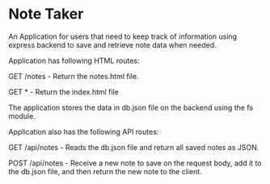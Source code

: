 # Note Taker

An Application for users that need to keep track of information using express backend to save and retrieve note data when needed.

Application has following HTML routes:

GET /notes - Return the notes.html file.

GET * - Return the index.html file

The application stores the data in db.json file on the backend using the fs module.

Application also has the following API routes:

GET /api/notes - Reads the db.json file and return all saved notes as JSON.

POST /api/notes - Receive a new note to save on the request body, add it to the db.json file, and then return the new note to the client.
